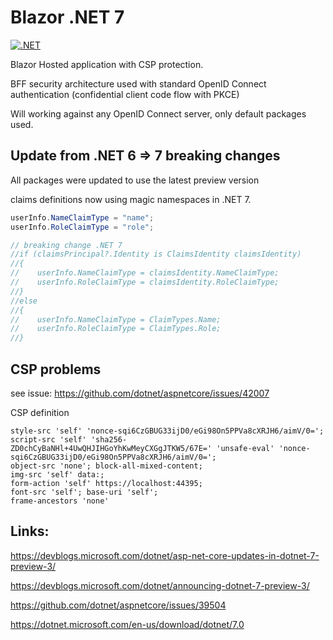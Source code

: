 # Blazor .NET 7

[![.NET](https://github.com/damienbod/BlazorNet7/actions/workflows/dotnet.yml/badge.svg)](https://github.com/damienbod/BlazorNet7/actions/workflows/dotnet.yml)

Blazor Hosted application with CSP protection. 

BFF security architecture used with standard OpenID Connect authentication (confidential client code flow with PKCE)

Will working against any OpenID Connect server, only default packages used.

## Update from .NET 6 => 7 breaking changes

All packages were updated to use the latest preview version

claims definitions now using magic namespaces in .NET 7.

```csharp
userInfo.NameClaimType = "name";
userInfo.RoleClaimType = "role";

// breaking change .NET 7
//if (claimsPrincipal?.Identity is ClaimsIdentity claimsIdentity)
//{
//    userInfo.NameClaimType = claimsIdentity.NameClaimType;
//    userInfo.RoleClaimType = claimsIdentity.RoleClaimType;
//}
//else
//{
//    userInfo.NameClaimType = ClaimTypes.Name;
//    userInfo.RoleClaimType = ClaimTypes.Role;
//}
```

## CSP problems

see issue: https://github.com/dotnet/aspnetcore/issues/42007

CSP definition

```
style-src 'self' 'nonce-sqi6CzGBUG33ijD0/eGi98On5PPVa8cXRJH6/aimV/0='; 
script-src 'self' 'sha256-ZD0chCyBaNHl+4UwQHJIHGoYhKwMeyCXGgJTKW5/67E=' 'unsafe-eval' 'nonce-sqi6CzGBUG33ijD0/eGi98On5PPVa8cXRJH6/aimV/0='; 
object-src 'none'; block-all-mixed-content; 
img-src 'self' data:; 
form-action 'self' https://localhost:44395; 
font-src 'self'; base-uri 'self'; 
frame-ancestors 'none'
```

## Links:

https://devblogs.microsoft.com/dotnet/asp-net-core-updates-in-dotnet-7-preview-3/

https://devblogs.microsoft.com/dotnet/announcing-dotnet-7-preview-3/

https://github.com/dotnet/aspnetcore/issues/39504

https://dotnet.microsoft.com/en-us/download/dotnet/7.0
